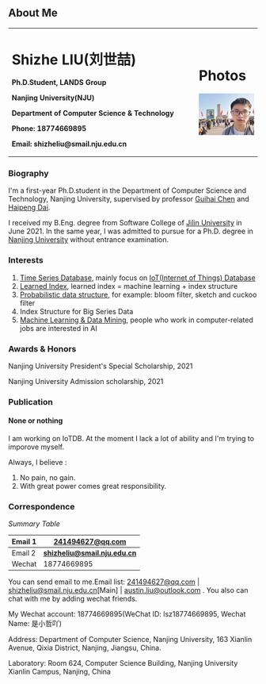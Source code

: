## About Me
<table border="0">
  <tr>
    <td width="75%">
      <p><h1>Shizhe LIU(刘世喆)</h1></p>
      <p><b>Ph.D.Student, LANDS Group</b></p>
      <p><b>Nanjing University(NJU)</b></p>
      <p><b>Department of Computer Science & Technology</b></p>
      <p><b>Phone: 18774669895</b></p>
      <p><b>Email: shizheliu@smail.nju.edu.cn</b></p>
    </td>
    <td width="25%">
      <p><h1>Photos</h1></p>
      <img src="/tiananmen.jpg" width="100%">
    </td>
  </tr>
</table>

### Biography

I'm a first-year Ph.D.student in the Department of Computer Science and Technology, Nanjing University, supervised by professor [Guihai Chen](http://cs.nju.edu.cn/gchen) and [Haipeng Dai](https://cs.nju.edu.cn/daihp/).

I received my B.Eng. degree from Software College of [Jilin University](https://www.jlu.edu.cn/) in June 2021. In the same year, I was admitted to pursue for a Ph.D. degree in [Nanjing University](https://www.nju.edu.cn/) without entrance examination.

### Interests

1. [Time Series Database](https://github.com/Josehokec/Time-Series-Database), mainly focus on [IoT(Internet of Things) Database](https://iotdb.apache.org/zh/)
2. [Learned Index](https://dl.acm.org/doi/pdf/10.1145/3183713.3196909), learned index = machine learning + index structure
3. [Probabilistic data structure](https://en.wikipedia.org/wiki/Category:Probabilistic_data_structures), for example: bloom filter, sketch and cuckoo filter
4. Index Structure for Big Series Data
5. [Machine Learning & Data Mining](http://www.lamda.nju.edu.cn/CH.MainPage.ashx), people who work in computer-related jobs are interested in AI

### Awards & Honors
Nanjing University President's Special Scholarship, 2021

Nanjing University Admission scholarship, 2021

### Publication
#### None or nothing
I am working on IoTDB. At the moment I lack a lot of ability and I'm trying to imporove myself.

Always, I believe : 
1. No pain, no gain.
2. With great power comes great responsibility.

### Correspondence
*Summary Table*

|Email 1|241494627@qq.com|
|-------------|--------------------------|
|Email 2|**shizheliu@smail.nju.edu.cn**|
|Wechat|18774669895|

You can send email to me.Email list: 241494627@qq.com | shizheliu@smail.nju.edu.cn[Main] | austin.liu@outlook.com . You also can chat with me by adding wechat friends.

My Wechat account: 18774669895(WeChat ID: lsz18774669895, Wechat Name: 是小哲吖)
 
Address: Department of Computer Science, Nanjing University, 163 Xianlin Avenue, Qixia District, Nanjing, Jiangsu, China.

Laboratory: Room 624, Computer Science Building, Nanjing University Xianlin Campus, Nanjing, China
